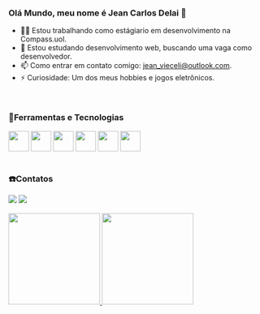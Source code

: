 ### Olá Mundo, meu nome é Jean Carlos Delai 👋

- 🧑‍💻 Estou trabalhando como estágiario em desenvolvimento na Compass.uol.
- 🌱 Estou estudando desenvolvimento web, buscando uma vaga como desenvolvedor.
- 📫 Como entrar em contato comigo: jean_vieceli@outlook.com.
- ⚡ Curiosidade: Um dos meus hobbies e jogos eletrônicos.
<br>

### 🔨Ferramentas e Tecnologias
<div>
    <img src="https://cdn.jsdelivr.net/gh/devicons/devicon/icons/html5/html5-original.svg" width="40" height="40"/>
    <img src="https://cdn.jsdelivr.net/gh/devicons/devicon/icons/css3/css3-original.svg" width="40" height="40"/>
    <img src="https://cdn.jsdelivr.net/gh/devicons/devicon/icons/javascript/javascript-original.svg" width="40" height="40"/>
    <img src="https://cdn.jsdelivr.net/gh/devicons/devicon/icons/typescript/typescript-original.svg" width="40" height="40"/>
    <img src="https://cdn.jsdelivr.net/gh/devicons/devicon/icons/nodejs/nodejs-original.svg" width="40" height="40"/>
    <img src="https://cdn.jsdelivr.net/gh/devicons/devicon/icons/react/react-original.svg" width="40" height="40">
</div>
<br>

### ☎️Contatos

<div>
<a href="https://instagram.com/jeancarlosdelai" target="_blank"><img src="https://img.shields.io/badge/-Instagram-%23E4405F?style=for-the-badge&logo=instagram&logoColor=white" target="_blank"></a>
<a href="https://www.linkedin.com/in/jean-carlos-delai-vieceli-9b21a7243/" target="_blank"><img src="https://img.shields.io/badge/-LinkedIn-%230077B5?style=for-the-badge&logo=linkedin&logoColor=white" target="_blank"></a>   
</div>

<br>

<div>
<a href="https://github.com/JeanCarlosDelai">
<img height="180em" src="https://github-readme-stats.vercel.app/api/top-langs/?username=JeanCarlosDelai&layout=compact&langs_count=7&theme=dracula"/>
<img height="180em" src="https://github-readme-stats.vercel.app/api?username=JeanCarlosDelai&show_icons=true&theme=dracula&include_all_commits=true&count_private=true"/>
</div>
